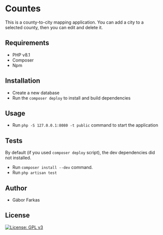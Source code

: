 # Countes
This is a county-to-city mapping application. You can add a city to a selected county, then you can edit and delete it.

## Requirements

- PHP v8.1
- Composer
- Npm

## Installation

- Create a new database
- Run the `composer deploy` to install and build dependencies

## Usage
- Run `php -S 127.0.0.1:8080 -t public` command to start the application

## Tests
By default (if you used `composer deploy` script), the dev dependencies did not installed. 
- Run `composer install --dev` command.
- Run `php artisan test`

## Author
* Gábor Farkas
## License
[![License: GPL v3](https://img.shields.io/badge/License-GPLv3-blue.svg)](https://www.gnu.org/licenses/gpl-3.0)
